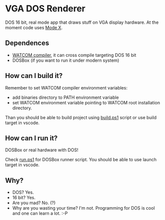 # VGA DOS Renderer
DOS 16 bit, real mode app that draws stuff on VGA display hardware.
At the moment code uses [Mode X](https://en.wikipedia.org/wiki/Mode_X).

## Dependences
* [WATCOM compiler](https://github.com/open-watcom/open-watcom-v2), it can cross compile targeting DOS 16 bit
* DOSBox (if you want to run it under modern system)

## How can I build it?
Remember to set WATCOM compiler environment variables:
* add binaries directory to PATH environment variable
* set WATCOM environment variable pointing to WATCOM root installation directory.

Than you should be able to build project using [build.ps1](https://github.com/andrzejdus/vga-renderer/blob/master/build.ps1) script or use build target in vscode.

## How can I run it?
DOSBox or real hardware with DOS!

Check [run.ps1](https://github.com/andrzejdus/vga-renderer/blob/master/run.ps1) for DOSBox runner script. You should be able to use launch target in vscode.

## Why?
* DOS? Yes.
* 16 bit? Yes.
* Are you mad? No. (?)
* Why are you wasting your time? I'm not. Programming for DOS is cool and one can learn a lot. :-P
